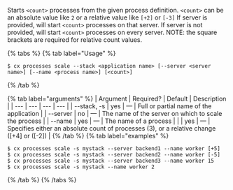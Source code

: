 Starts `<count>` processes from the given process definition. `<count>` can be an absolute value like `2` or a relative value like `[+2]` or `[-3]` If server is provided, will start `<count>` processes on that server. If server is not provided, will start `<count>` processes on every server. NOTE: the square brackets are required for relative count values.

{% tabs %}
{% tab label="Usage" %}

```shell
$ cx processes scale --stack <application name> [--server <server name>] [--name <process name>] [<count>]
```
{% /tab %}
    
{% tab label="arguments" %}
| Argument | Required? | Default | Description |
|  ---  |  ---  |  ---  |  ---  |
| \--stack, -s <application name> | yes | — | Full or partial name of the application |
| \--server <server name> | no | — | The name of the server on which to scale the process |
| \--name <process name> | yes | — | The name of a process |
| <count> | yes | — | Specifies either an absolute count of processes (3), or a relative change ([+4] or ([-2]) |
{% /tab %}
{% tab label="examples" %}

```shell
$ cx processes scale -s mystack --server backend1 --name worker [+5]
$ cx processes scale -s mystack --server backend2 --name worker [-5]
$ cx processes scale -s mystack --server backend3 --name worker 15
$ cx processes scale -s mystack --name worker 2
```

{% /tab %}
{% /tabs %}